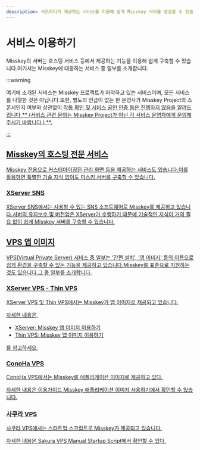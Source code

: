 ```yaml
---
description: 서드파티가 제공하는 서비스를 이용해 쉽게 Misskey 서버를 생성할 수 있습니다.
---
```


# 서비스 이용하기

Misskey의 서버는 호스팅 서비스 등에서 제공하는 기능을 이용해 쉽게 구축할 수 있습니다.여기서는 Misskey에 대응하는 서비스 중 일부를 소개합니다.

:::warning

여기에 소개된 서비스는 Misskey 프로젝트가 파악하고 있는 서비스이며, 모든 서비스를 나열한 것은 아닙니다.또한, 별도의 언급이 없는 한 운영사가 Misskey Project의 스폰서인지 여부와 상관없이 <u>작동 확인 및 서비스 공인 인증 등은 진행하지 않음을 알려드립니다 \*\* (서비스 관련 문의는 Misskey Project가 아닌 각 서비스 운영자에게 문의해 주시기 바랍니다.) \*\*.

:::

## Misskey의 호스팅 전문 서비스

Misskey 전용으로 커스터마이징된 관리 화면 등을 제공하는 서비스도 있습니다.이를 활용하면 특별한 기술 지식 없이도 미스키 서버를 구축할 수 있습니다.

### XServer SNS

[XServer SNS](https://sns.xserver.ne.jp/)에서는 사용할 수 있는 SNS 소프트웨어로 Misskey를 제공하고 있습니다.서버의 유지보수 및 버전업은 XServer가 수행하기 때문에 기술적인 지식이 거의 필요 없이 쉽게 Misskey 서버를 구축할 수 있습니다.

## VPS 앱 이미지

VPS(Virtual Private Server) 서비스 중 일부는 '간편 설치', '앱 이미지' 등의 이름으로 쉽게 환경을 구축할 수 있는 기능을 제공하고 있습니다.Misskey를 표준으로 지원하는 것도 있습니다.그 중 일부를 소개합니다.

### XServer VPS - Thin VPS

[XServer VPS](https://vps.xserver.ne.jp/) 및 [Thin VPS](https://www.shin-vps.jp/)에서는 Misskey가 앱 이미지로 제공되고 있습니다.

자세한 내용은,

- XServer: [Misskey 앱 이미지 이용하기](https://vps.xserver.ne.jp/support/manual/man_server_app_use_misskey.php)
- Thin VPS: [Misskey 앱 이미지 이용하기](https://www.shin-vps.jp/support/manual/man_server_app_use_misskey.php)

를 참고하세요.

### ConoHa VPS

[ConoHa VPS](https://www.conoha.jp/vps/)에서는 Misskey를 애플리케이션 이미지로 제공하고 있다.

자세한 내용은 [이용가이드 Misskey 애플리케이션 이미지 사용하기](https://support.conoha.jp/v/temp-misskey/)에서 확인할 수 있습니다.

### 사쿠라 VPS

[사쿠라 VPS](https://vps.sakura.ad.jp/)에서는 스타트업 스크립트로 Misskey가 제공되고 있습니다.

자세한 내용은 [Sakura VPS Manual Startup Script](https://manual.sakura.ad.jp/vps/startupscript/startupscript.html)에서 확인할 수 있다.
